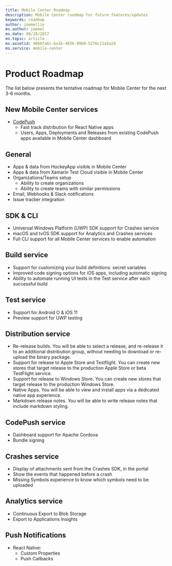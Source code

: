 ```yaml
---
title: Mobile Center Roadmap
description: Mobile Center roadmap for future features/updates
keywords: roadmap
author: joemellin
ms.author: joemel
ms.date: 08/10/2017
ms.topic: article
ms.assetid: 4866fa6c-ba1b-4656-89b0-5276c11a5a28
ms.service: mobile-center
---
```


# Product Roadmap

The list below presents the tentative roadmap for Mobile Center for the next 3-6 months.

## New Mobile Center services

* [CodePush](https://microsoft.github.io/code-push/) 
	* Fast track distribution for React Native apps
	* Users, Apps, Deployments and Releases from existing CodePush apps available in Mobile Center dashboard


## General

* Apps & data from HockeyApp visible in Mobile Center
* Apps & data from Xamarin Test Cloud visible in Mobile Center
* Organizations/Teams setup
	* Ability to create organizations
	* Ability to create teams with similar permissions
* Email, Webhooks & Slack notifications 
* Issue tracker integration
	
## SDK & CLI

* Universal Windows Platform (UWP) SDK support for Crashes service
* macOS and tvOS SDK support for Analytics and Crashes services
* Full CLI support for all Mobile Center services to enable automation

## Build service

* Support for customizing your build definitions: secret variables
* Improved code signing options for iOS apps, including automatic signing
* Ability to automate running UI tests in the Test service after each successful build


## Test service

* Support for Android O & iOS 11
* Preview support for UWP testing


## Distribution service

* Re-release builds. You will be able to select a release, and re-release it to an additional distribution group, without needing to download or re-upload the binary package.
* Support for release to Apple Store and Testflight. You can create new stores that target release to the production Apple Store or beta TestFlight service.
* Support for release to Windows Store. You can create new stores that target release to the production Windows Store.
* Native Apps. You will be able to view and install apps via a dedicated native app experience.
* Markdown release notes. You will be able to write release notes that include markdown styling. 


## CodePush service

* Dashboard support for Apache Cordova 
* Bundle signing 


## Crashes service

* Display of attachments sent from the Crashes SDK, in the portal
* Show the events that happened before a crash
* Missing Symbols experience to know which symbols need to be uploaded


## Analytics service

* Continuous Export to Blob Storage
* Export to Applications Insights


## Push Notifications

* React Native:
    * Custom Properties
    * Push Callbacks

